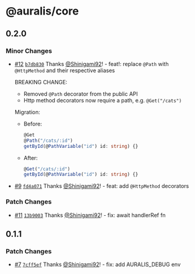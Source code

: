 # @auralis/core

## 0.2.0

### Minor Changes

- [#12](https://github.com/auralisjs/auralis/pull/12) [`b7db830`](https://github.com/auralisjs/auralis/commit/b7db830e0c19278813f8c9c1cf631bf455290878) Thanks [@Shinigami92](https://github.com/Shinigami92)! - feat!: replace `@Path` with `@HttpMethod` and their respective aliases

  BREAKING CHANGE:
  - Removed `@Path` decorator from the public API
  - Http method decorators now require a path, e.g. `@Get("/cats")`

  Migration:
  - Before:
    ```ts
    @Get
    @Path("/cats/:id")
    getById(@PathVariable("id") id: string) {}
    ```
  - After:
    ```ts
    @Get("/cats/:id")
    getById(@PathVariable("id") id: string) {}
    ```

- [#9](https://github.com/auralisjs/auralis/pull/9) [`fd4a071`](https://github.com/auralisjs/auralis/commit/fd4a071854b7151b34b8ea597c7e39f258211e52) Thanks [@Shinigami92](https://github.com/Shinigami92)! - feat: add `@HttpMethod` decorators

### Patch Changes

- [#11](https://github.com/auralisjs/auralis/pull/11) [`13b9003`](https://github.com/auralisjs/auralis/commit/13b900357dd328b405b0027ef1420a65200289ee) Thanks [@Shinigami92](https://github.com/Shinigami92)! - fix: await handlerRef fn

## 0.1.1

### Patch Changes

- [#7](https://github.com/auralisjs/auralis/pull/7) [`7cff5ef`](https://github.com/auralisjs/auralis/commit/7cff5ef348f830b13c2ab27638e74f0e5005ad52) Thanks [@Shinigami92](https://github.com/Shinigami92)! - fix: add AURALIS_DEBUG env
